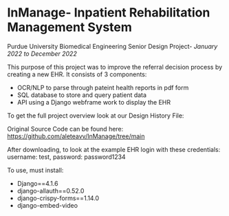# InManage- Inpatient Rehabilitation Management System
Purdue University Biomedical Engineering Senior Design Project- _January 2022 to December 2022_

This purpose of this project was to improve the referral decision process by creating a new EHR. It consists of 3 components:
- OCR/NLP to parse through pateint health reports in pdf form
- SQL database to store and query patient data
- API using a Django webframe work to display the EHR

To get the full project overview look at our Design History File: 

Original Source Code can be found here: https://github.com/aleteavv/InManage/tree/main

After downloading, to look at the example EHR login with these credentials:
username: test, password: password1234

To use, must install:
- Django==4.1.6
- django-allauth==0.52.0
- django-crispy-forms==1.14.0
- django-embed-video
